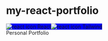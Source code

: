 # my-react-portfolio
<div style = "display: flex;">
  <div style = "background-color: blue; padding: '1px';">
    <img src = "[https://commons.wikimedia.org/wiki/File:React-icon.svg](https://www.svgrepo.com/show/452092/react.svg)" alt = "react icon" style = "width: '10px'; ">
    <span style = "" >React</span>  
  </div>
  <div style = "background-color: blue; padding: '1px';">
    <img src = "[https://commons.wikimedia.org/wiki/File:React-icon.svg](https://www.google.com/imgres?q=tailwind%20icon%20svg&imgurl=https%3A%2F%2Fupload.wikimedia.org%2Fwikipedia%2Fcommons%2Fthumb%2Fd%2Fd5%2FTailwind_CSS_Logo.svg%2F2560px-Tailwind_CSS_Logo.svg.png&imgrefurl=https%3A%2F%2Fcommons.wikimedia.org%2Fwiki%2FFile%3ATailwind_CSS_Logo.svg&docid=GDle4AdvGcBZdM&tbnid=PDTMHcslB5E9nM&vet=12ahUKEwiwmoy_6oiQAxW98DgGHTipEkAQM3oECBcQAA..i&w=2560&h=1565&hcb=2&ved=2ahUKEwiwmoy_6oiQAxW98DgGHTipEkAQM3oECBcQAA)](https://upload.wikimedia.org/wikipedia/commons/thumb/d/d5/Tailwind_CSS_Logo.svg/2560px-Tailwind_CSS_Logo.svg.png)" alt = "react icon" style = "width: '10px'; ">
    <span style = "" >Tailwind</span>
  </div>
</div>
Personal Portfolio